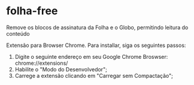 # folha-free
Remove os blocos de assinatura da Folha e o Globo, permitindo leitura do conteúdo

Extensão para Browser Chrome. Para installar, siga os seguintes passos:

1) Digite o seguinte endereço em seu Google Chrome Broswser: chrome://extensions/
3) Habilite o "Modo do Desenvolvedor";
4) Carrege a extensão clicando em "Carregar sem Compactação";
